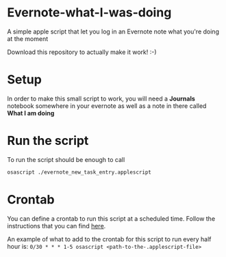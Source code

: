 # Evernote-what-I-was-doing
A simple apple script that let you log in an Evernote note what you're doing at the moment

Download this repository to actually make it work! :-)

# Setup

In order to make this small script to work, you will need a **Journals** notebook somewhere in your evernote as well as a note in there called **What I am doing**

# Run the script
To run the script should be enough to call
```bash
osascript ./evernote_new_task_entry.applescript
```

# Crontab
You can define a crontab to run this script at a scheduled time. Follow the instructions that you can find [here](https://ole.michelsen.dk/blog/schedule-jobs-with-crontab-on-mac-osx.html).

An example of what to add to the crontab for this script to run every half hour is:
`0/30 * * * 1-5 osascript <path-to-the-.applescript-file>`
